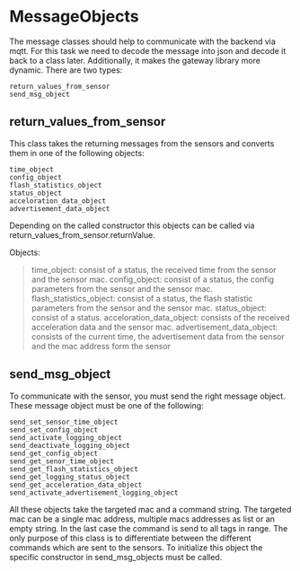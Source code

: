 # MessageObjects

The message classes should help to communicate with the backend via mqtt. For this task we need to decode the message into json and decode it back to a class later. Additionally, it makes the gateway library more dynamic.
There are two types:
``` 
return_values_from_sensor
send_msg_object
```
	
## return_values_from_sensor

This class takes the returning messages from the sensors and converts them in one of the following objects:
```
time_object
config_object
flash_statistics_object
status_object
acceloration_data_object
advertisement_data_object
```

Depending on the called constructor this objects can be called via return_values_from_sensor.returnValue. 

Objects:
> time_object: consist of a status, the received time from the sensor and the sensor mac.
> config_object: consist of a status, the config parameters from the sensor and the sensor mac.
> flash_statistics_object: consist of a status, the flash statistic parameters from the sensor and the sensor mac.
> status_object: consist of a status.
> acceloration_data_object: consists of the received acceleration data and the sensor mac.
> advertisement_data_object: consists of the current time, the advertisement data from the sensor and the mac address form the sensor

## send_msg_object

To communicate with the sensor, you must send the right message object. These message object must be one of the following: 
```	
send_set_sensor_time_object
send_set_config_object
send_activate_logging_object
send_deactivate_logging_object
send_get_config_object
send_get_senor_time_object
send_get_flash_statistics_object
send_get_logging_status_object
send_get_acceleration_data_object
send_activate_advertisement_logging_object
```

All these objects take the targeted mac and a command string. The targeted mac can be a single mac address, multiple macs addresses as list or an empty string. In the last case the command is send to all tags in range.  The only purpose of this class is to differentiate between the different commands which are sent to the sensors. 
To initialize this object the specific constructor in send_msg_objects must be called.  
